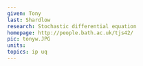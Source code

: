 ```yaml
---
given: Tony
last: Shardlow
research: Stochastic differential equation
homepage: http://people.bath.ac.uk/tjs42/
pic: tonyw.JPG
units: 
topics: ip uq
---
```

